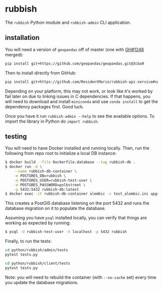 # rubbish

The `rubbish` Python module and `rubbish-admin` CLI application.

## installation

You will need a version of `geopandas` off of master (one with [GH#1248](https://github.com/geopandas/geopandas/pull/1248) merged):

```bash
pip install git+https://github.com/geopandas/geopandas.git@3cba9
```

Then to install directly from GitHub:

```bash
pip install git+https://github.com/ResidentMario/rubbish-api-service#subdirectory=python
```

Depending on your platform, this may not work, or look like it's worked by fail later on due to linking issues in C dependencies. If that happens, you will need to download and install `miniconda` and use `conda install` to get the dependency packages first. Good luck.

Once you have it run `rubbish-admin --help` to see the available options. To import the library in Python do `import rubbish`.

## testing

You will need to have Docker installed and running locally. Then, run the following from repo root to initialize a local DB instance:

```bash
$ docker build --file Dockerfile.database --tag rubbish-db .
$ docker run -d \
    --name rubbish-db-container \
    -e POSTGRES_DB=rubbish \
    -e POSTGRES_USER=rubbish-test-user \
    -e POSTGRES_PASSWORD=polkstreet \
    -p 5432:5432 rubbish-db:latest
$ docker exec -it rubbish-db-container alembic -c test_alembic.ini upgrade head
```

This creates a PostGIS database listening on the port 5432 and runs the database migration on it to populate the database.

Assuming you have `psql` installed locally, you can verify that things are working as expected by running:

```bash
$ psql -U rubbish-test-user -h localhost -p 5432 rubbish
```

Finally, to run the tests:

```bash
cd python/rubbish/admin/tests
pytest tests.py
```

```bash
cd python/rubbish/client/tests
pytest tests.py
```

Note: you will need to rebuild the container (with `--no-cache` set) every time you update the database migrations.
